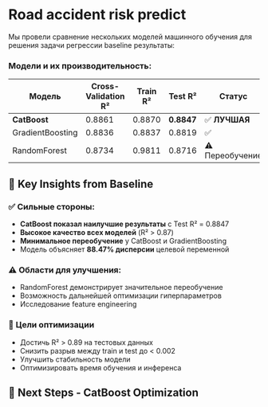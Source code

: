 # Road accident risk predict
Мы провели сравнение нескольких моделей машинного обучения для решения задачи регрессии baseline результаты:

### Модели и их производительность:

| Модель | Cross-Validation R² | Train R² | Test R² | Статус |
|--------|---------------------|-----------|----------|---------|
| **CatBoost** | 0.8861 | 0.8870 | **0.8847** | ✅ **ЛУЧШАЯ** |
| GradientBoosting | 0.8836 | 0.8837 | 0.8819 | ✅ |
| RandomForest | 0.8734 | 0.9811 | 0.8716 | ⚠️ Переобучение |

## 🎯 Key Insights from Baseline

### ✅ **Сильные стороны:**
- **CatBoost показал наилучшие результаты** с Test R² = 0.8847
- **Высокое качество всех моделей** (R² > 0.87)
- **Минимальное переобучение** у CatBoost и GradientBoosting
- Модель объясняет **88.47% дисперсии** целевой переменной

### ⚠️ **Области для улучшения:**
- RandomForest демонстрирует значительное переобучение
- Возможность дальнейшей оптимизации гиперпараметров
- Исследование feature engineering

### 🎯 **Цели оптимизации**

- Достичь R² > 0.89 на тестовых данных
- Снизить разрыв между train и test до < 0.002
- Улучшить стабильность модели
- Оптимизировать время обучения и инференса

## 🚀 Next Steps - CatBoost Optimization

